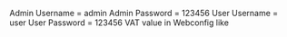 Admin Username = admin Admin Password = 123456
User Username = user User Password = 123456
VAT value in Webconfig like <add key="VAT" value="15" />
